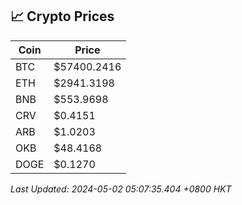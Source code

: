 ## 📈 Crypto Prices

| Coin | Price |
| ---- | ----- |
| BTC | $57400.2416 |
| ETH | $2941.3198 |
| BNB | $553.9698 |
| CRV | $0.4151 |
| ARB | $1.0203 |
| OKB | $48.4168 |
| DOGE | $0.1270 |

_Last Updated: 2024-05-02 05:07:35.404 +0800 HKT_